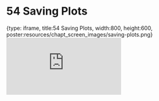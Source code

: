# 54 Saving Plots
 
{type: iframe, title:54 Saving Plots, width:800, height:600, poster:resources/chapt_screen_images/saving-plots.png}
![](https://datatrail-jhu.github.io/DataTrail/no_toc/saving-plots.html)
 

 
